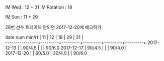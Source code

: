 IM Wed      : 12 + 31
IM Rotation : 18

IM Sun      : 11 + 29

28번 선수 트레이드 안되면 2017-12-20에 해고하기

date num min/rt |    11   |    12   |    18   |    29   |    31   |   
----------------+---------+---------+---------+---------+---------+
2017-12-13      |         |  90/4.5 |         |         |  90/6.0
2017-12-17      |  90/4.5 |         |         |  90/4.0 |        
2017-12-20      |         |  60/5.0 |  30/4.0 |         |  90/6.0

